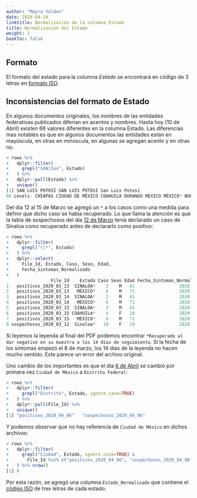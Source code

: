 ```yaml
---
author: "Mayra Valdes"
date: 2020-04-10
linktitle: Normalización de la columna Estado
title: Normalización del Estado
weight: 1
bookToc: false
---
```


## Formato
El formato del estado para la columna _Estado_ se encontrará en código de 3 letras en [formato ISO](https://www.iso.org/obp/ui/#iso:code:3166:MX).

## Inconsistencias del formato de Estado

En algunos documentos originales, los nombres de las entidades federativas publicados diferían en acentos y nombres. Hasta hoy (10 de Abril) existen 66 valores diferentes en la columna Estado. Las diferencias mas notables es que en algunos documentos las entidades estan en mayúscula, en otras en minúscula, en algunas se agregan acento y en otras no. 

```r
> rows %>% 
+   dplyr::filter(
+     grepl("SAN|San", Estado)
+   ) %>%
+   dplyr::pull(Estado) %>%
+   unique()
[1] SAN LUIS POTOSÍ SAN LUIS POTOSI San Luis Potosí
66 Levels: CHIAPAS CIUDAD DE MÉXICO COAHUILA DURANGO MÉXICO MÉXICO* NUEVO LEÓN ... 1
```

Del día 12 al 15 de Marzo se agregó un `*` a los casos como una medida para definir que dicho caso se habia recuperado. Lo que llama la atención es que la tabla de sospechosos del día [12 de Marzo](https://datos.covid19in.mx/tablas-diarias/sospechosos/202003/20200312.pdf) tenía declarado un caso de Sinaloa como recuperado antes de declararlo como positivo:
```r
> rows %>% 
+   dplyr::filter(
+     grepl("\\*", Estado)
+   ) %>%
+   dplyr::select(
+     File_Id, Estado, Caso, Sexo, Edad,
+     Fecha_Sintomas_Normalizado
+   )
                 File_Id    Estado Caso Sexo Edad Fecha_Sintomas_Normalizado
1   positivos_2020_03_13  SINALOA*    2    M   41                 2020-02-22
2   positivos_2020_03_13   MÉXICO*    6    M   71                 2020-02-21
3   positivos_2020_03_14  SINALOA*    2    M   41                 2020-02-22
4   positivos_2020_03_14   MÉXICO*    6    M   71                 2020-02-21
5   positivos_2020_03_15  SINALOA*    2    M   41                 2020-02-22
6   positivos_2020_03_15 COAHUILA*    4    F   20                 2020-02-27
7   positivos_2020_03_15   MÉXICO*    6    M   71                 2020-02-21
8 sospechosos_2020_03_12  Sinaloa*   10    F   29                 2020-03-08
```

Si leyemos la leyenda al final del PDF podemos encontrar `*Recuperado al dar negativo en su muestra a los 14 días de seguimiento`. Si la fecha de los síntomas empezó el 8 de marzo, los 14 días de la leyenda no hacen mucho sentido. Este parece un error del archivo original.

Uno cambio de los importantes es que el día [6 de Abril](https://datos.covid19in.mx/tablas-diarias/positivos/202004/20200406.pdf) se cambió por primera vez `Ciudad de México` a `Distrito Federal`:

```r
> rows %>% 
+   dplyr::filter(
+     grepl("Distrito", Estado, ignore.case=TRUE)
+   ) %>%
+   dplyr::pull(File_Id) %>%
+   unique()
[1] "positivos_2020_04_06"   "sospechosos_2020_04_06"
```

Y podemos observar que no hay referencia de `Ciudad de México` en dichos archivos:
```r
> rows %>% 
+   dplyr::filter(
+     grepl("Ciudad", Estado, ignore.case=TRUE) &
+       File_Id %in% c("positivos_2020_04_06", "sospechosos_2020_04_06")
+   ) %>% nrow() 
[1] 0
```

Por esta razón, se agregó una columna `Estado_Normalizado` que contiene el [código ISO](https://www.iso.org/obp/ui/#iso:code:3166:MX) de tres letras de cada estado.
